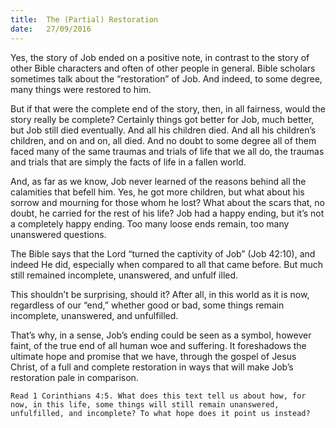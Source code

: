 ```yaml
---
title:  The (Partial) Restoration
date:   27/09/2016
---
```


Yes, the story of Job ended on a positive note, in contrast to the story of other Bible characters and often of other people in general. Bible scholars sometimes talk about the “restoration” of Job. And indeed, to some degree, many things were restored to him.

But if that were the complete end of the story, then, in all fairness, would the story really be complete? Certainly things got better for Job, much better, but Job still died eventually. And all his children died. And all his children’s children, and on and on, all died. And no doubt to some degree all of them faced many of the same traumas and trials of life that we all do, the traumas and trials that are simply the facts of life in a fallen world.

And, as far as we know, Job never learned of the reasons behind all the calamities that befell him. Yes, he got more children, but what about his sorrow and mourning for those whom he lost? What about the scars that, no doubt, he carried for the rest of his life? Job had a happy ending, but it’s not a completely happy ending. Too many loose ends remain, too many unanswered questions.

The Bible says that the Lord “turned the captivity of Job” (Job 42:10), and indeed He did, especially when compared to all that came before. But much still remained incomplete, unanswered, and unfulf illed.

This shouldn’t be surprising, should it? After all, in this world as it is now, regardless of our “end,” whether good or bad, some things remain incomplete, unanswered, and unfulfilled.

That’s why, in a sense, Job’s ending could be seen as a symbol, however faint, of the true end of all human woe and suffering. It foreshadows the ultimate hope and promise that we have, through the gospel of Jesus Christ, of a full and complete restoration in ways that will make Job’s restoration pale in comparison.

```Read 1 Corinthians 4:5. What does this text tell us about how, for now, in this life, some things will still remain unanswered, unfulfilled, and incomplete? To what hope does it point us instead?```